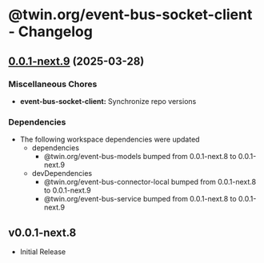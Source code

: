 # @twin.org/event-bus-socket-client - Changelog

## [0.0.1-next.9](https://github.com/twinfoundation/event-bus/compare/event-bus-socket-client-v0.0.1-next.8...event-bus-socket-client-v0.0.1-next.9) (2025-03-28)


### Miscellaneous Chores

* **event-bus-socket-client:** Synchronize repo versions


### Dependencies

* The following workspace dependencies were updated
  * dependencies
    * @twin.org/event-bus-models bumped from 0.0.1-next.8 to 0.0.1-next.9
  * devDependencies
    * @twin.org/event-bus-connector-local bumped from 0.0.1-next.8 to 0.0.1-next.9
    * @twin.org/event-bus-service bumped from 0.0.1-next.8 to 0.0.1-next.9

## v0.0.1-next.8

- Initial Release
